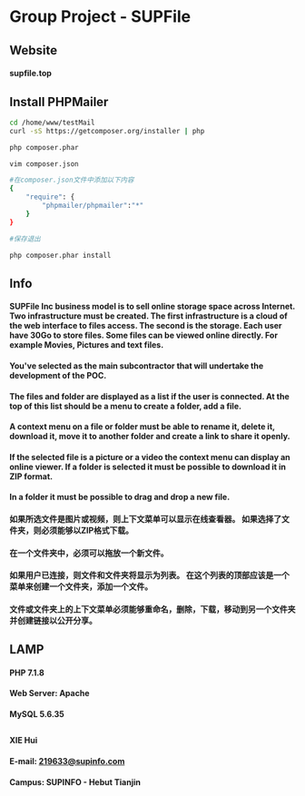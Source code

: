 # Group Project - SUPFile



## Website
#### supfile.top

## Install PHPMailer

```bash
cd /home/www/testMail
curl -sS https://getcomposer.org/installer | php

php composer.phar

vim composer.json

#在composer.json文件中添加以下内容
{
    "require": {
        "phpmailer/phpmailer":"*"
    }
}

#保存退出

php composer.phar install
```




## Info
#### SUPFile Inc business model is to sell online storage space across Internet. Two infrastructure must be created. The first infrastructure is a cloud of the web interface to files access. The second is the storage. Each user have 30Go to store files. Some files can be viewed online directly. For example Movies, Pictures and text files.
#### You've selected as the main subcontractor that will undertake the development of the POC.

#### The files and folder are displayed as a list if the user is connected. At the top of this list should be a menu to create a folder, add a file.
#### A context menu on a file or folder must be able to rename it, delete it, download it, move it to another folder and create a link to share it openly.
#### If the selected file is a picture or a video the context menu can display an online viewer. If a folder is selected it must be possible to download it in ZIP format.
#### In a folder it must be possible to drag and drop a new file.

#### 如果所选文件是图片或视频，则上下文菜单可以显示在线查看器。 如果选择了文件夹，则必须能够以ZIP格式下载。
#### 在一个文件夹中，必须可以拖放一个新文件。
#### 如果用户已连接，则文件和文件夹将显示为列表。 在这个列表的顶部应该是一个菜单来创建一个文件夹，添加一个文件。
#### 文件或文件夹上的上下文菜单必须能够重命名，删除，下载，移动到另一个文件夹并创建链接以公开分享。


## LAMP
#### PHP 7.1.8
#### Web Server: Apache
#### MySQL 5.6.35

## 


#### XIE Hui
#### E-mail: 219633@supinfo.com
#### Campus: SUPINFO - Hebut Tianjin